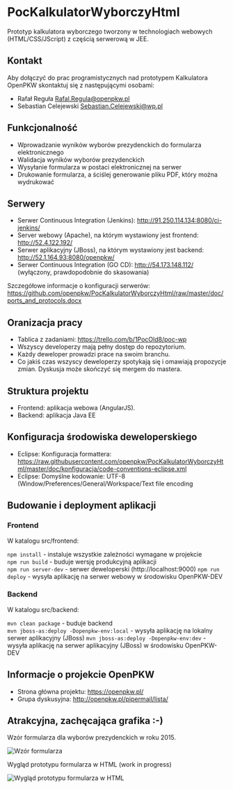 ﻿# PocKalkulatorWyborczyHtml
Prototyp kalkulatora wyborczego tworzony w technologiach webowych (HTML/CSS/JScript) z częścią serwerową w JEE.

## Kontakt
Aby dołączyć do prac programistycznych nad prototypem Kalkulatora OpenPKW skontaktuj się z następującymi osobami:
- Rafał Reguła <Rafal.Regula@openpkw.pl>
- Sebastian Celejewski <Sebastian.Celejewski@wp.pl>

## Funkcjonalność
- Wprowadzanie wyników wyborów prezydenckich do formularza elektronicznego
- Walidacja wyników wyborów prezydenckich
- Wysyłanie formularza w postaci elektronicznej na serwer
- Drukowanie formularza, a ściślej generowanie pliku PDF, który można wydrukować

## Serwery
- Serwer Continuous Integration (Jenkins): http://91.250.114.134:8080/ci-jenkins/
- Server webowy (Apache), na którym wystawiony jest frontend: http://52.4.122.192/
- Serwer aplikacyjny (JBoss), na którym wystawiony jest backend: http://52.1.164.93:8080/openpkw/
- Serwer Continuous Integration (GO CD): http://54.173.148.112/ (wyłączony, prawdopodobnie do skasowania)

Szczegółowe informacje o konfiguracji serwerów: https://github.com/openpkw/PocKalkulatorWyborczyHtml/raw/master/doc/ports_and_protocols.docx

## Oranizacja pracy
- Tablica z zadaniami: https://trello.com/b/1PocOld8/poc-wp
- Wszyscy developerzy mają pełny dostęp do repozytorium.
- Każdy deweloper prowadzi prace na swoim branchu.
- Co jakiś czas wszyscy deweloperzy spotykają się i omawiają propozycje zmian. Dyskusja może skończyć się mergem do mastera.

## Struktura projektu
- Frontend: aplikacja webowa (AngularJS).
- Backend: aplikacja Java EE

## Konfiguracja środowiska deweloperskiego
- Eclipse: Konfiguracja formattera: https://raw.githubusercontent.com/openpkw/PocKalkulatorWyborczyHtml/master/doc/konfiguracja/code-conventions-eclipse.xml
- Eclipse: Domyślne kodowanie: UTF-8 (Window/Preferences/General/Workspace/Text file encoding

## Budowanie i deployment aplikacji
### Frontend
W katalogu src/frontend:

```npm install``` - instaluje wszystkie zależności wymagane w projekcie<br/>
```npm run build``` - buduje wersję produkcyjną aplikacji<br/>
```npm run server-dev``` - serwer deweloperski (http://localhost:9000)
```npm run deploy``` - wysyła aplikację na serwer webowy w środowisku OpenPKW-DEV

### Backend
W katalogu src/backend:

```mvn clean package``` - buduje backend<br/>
```mvn jboss-as:deploy -Dopenpkw-env:local``` - wysyła aplikację na lokalny serwer aplikacyjny (JBoss)
```mvn jboss-as:deploy -Dopenpkw-env:dev``` - wysyła aplikację na serwer aplikacyjny (JBoss) w środowisku OpenPKW-DEV 

## Informacje o projekcie OpenPKW
- Strona główna projektu: https://openpkw.pl/
- Grupa dyskusyjna: http://openpkw.pl/pipermail/lista/

## Atrakcyjna, zachęcająca grafika :-)

Wzór formularza dla wyborów prezydenckich w roku 2015.

![Wzór formularza](https://raw.githubusercontent.com/openpkw/PocKalkulatorWyborczyHtml/master/doc/images/formularz_wzor.png)

Wygląd prototypu formularza w HTML (work in progress)

![Wygląd prototypu formularza w HTML](https://raw.githubusercontent.com/openpkw/PocKalkulatorWyborczyHtml/master/doc/images/formularz_prototyp_html.png)
